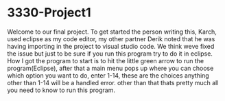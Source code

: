# 3330-Project1
Welcome to our final project. To get started the person writing this, Karch, used eclipse as my code editor, my other partner Derik noted that he was having importing in the project to visual studio code. 
We think weve fixed the issue but just to be sure if you run this program try to do it in eclipse. How I got the program to start is to hit the little green arrow to run the program(Eclipse), 
after that a main menu pops up where you can choose which option you want to do, enter 1-14, these are the choices anything other than 1-14 will be a handled error. 
other than that thats pretty much all you need to know to run this program. 
